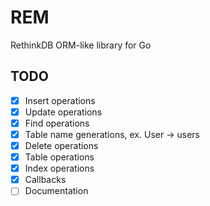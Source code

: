 # REM

RethinkDB ORM-like library for Go

## TODO

- [x] Insert operations
- [x] Update operations
- [x] Find operations
- [x] Table name generations, ex. User -> users
- [x] Delete operations
- [x] Table operations
- [x] Index operations
- [x] Callbacks
- [ ] Documentation
